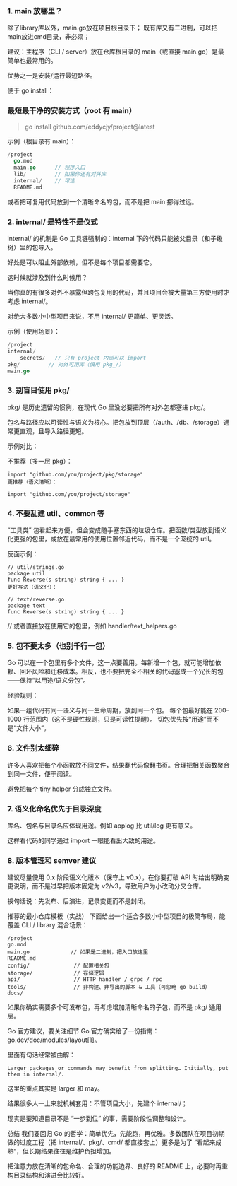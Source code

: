 ### 1. main 放哪里？

除了library库以外，main.go放在项目根目录下；
既有库又有二进制，可以把main放进cmd目录，非必须；

建议：主程序（CLI / server）放在仓库根目录的 main（或直接 main.go）是最简单也最常用的。

优势之一是安装/运行最短路径。

便于 go install：

### 最短最干净的安装方式（root 有 main）
> go install github.com/eddycjy/project@latest


示例（根目录有 main）：
```go
/project
  go.mod
  main.go      // 程序入口
  lib/         // 如果你还有对外库
  internal/    // 可选
  README.md
```

或者把可复用代码放到一个清晰命名的包，而不是把 main 挪得过远。

### 2. internal/ 是特性不是仪式
internal/ 的机制是 Go 工具链强制的：internal 下的代码只能被父目录（和子级树）里的包导入。

好处是可以阻止外部依赖，但不是每个项目都需要它。

这时候就涉及到什么时候用？

当你真的有很多对外不暴露但跨包复用的代码，并且项目会被大量第三方使用时才考虑 internal/。

对绝大多数小中型项目来说，不用 internal/ 更简单、更灵活。

示例（使用场景）：
```go
/project
internal/
    secrets/   // 只有 project 内部可以 import
pkg/         // 对外可用库（慎用 pkg_/）
main.go
```
### 3. 别盲目使用 pkg/
pkg/ 是历史遗留的惯例，在现代 Go 里没必要把所有对外包都塞进 pkg/。

包名与路径应以可读性与语义为核心。把包放到顶层（/auth、/db、/storage）通常更直观，且导入路径更短。

示例对比：

不推荐（多一层 pkg）：

    import "github.com/you/project/pkg/storage"
    更推荐（语义清晰）：

    import "github.com/you/project/storage"
### 4. 不要乱建 util、common 等
“工具类” 包看起来方便，但会变成随手塞东西的垃圾仓库。把函数/类型放到语义化更强的包里，或放在最常用的使用位置邻近代码，而不是一个笼统的 util。

反面示例：

    // util/strings.go
    package util
    func Reverse(s string) string { ... }
    更好写法（语义化）：

    // text/reverse.go
    package text
    func Reverse(s string) string { ... }

// 或者直接放在使用它的包里，例如 handler/text_helpers.go
### 5. 包不要太多（也别千行一包）
Go 可以在一个包里有多个文件，这一点要善用。每新增一个包，就可能增加依赖、回环风险和迁移成本。相反，也不要把完全不相关的代码塞成一个冗长的包——保持“以用途/语义分包”。

经验规则：

如果一组代码有同一语义与同一生命周期，放到同一个包。
每个包最好能在 200–1000 行范围内（这不是硬性规则，只是可读性提醒）。
切包优先按“用途”而不是“文件大小”。
### 6. 文件别太细碎
许多人喜欢把每个小函数放不同文件，结果翻代码像翻书页。合理把相关函数聚合到同一文件，便于阅读。

避免把每个 tiny helper 分成独立文件。

### 7. 语义化命名优先于目录深度
库名、包名与目录名应体现用途。例如 applog 比 util/log 更有意义。

这样看代码的同学通过 import 一眼能看出大致的用途。

### 8. 版本管理和 semver 建议
建议尽量使用 0.x 阶段语义化版本（保守上 v0.x），在你要打破 API 时给出明确变更说明，而不是过早把版本固定为 v2/v3，导致用户为小改动分叉仓库。

换句话说：先发布、后演进，记录变更而不是封闭。

推荐的最小仓库模板（实战）
下面给出一个适合多数小中型项目的极简布局，能覆盖 CLI / library 混合场景：

    /project
    go.mod
    main.go             // 如果是二进制，把入口放这里
    README.md
    config/              // 配置相关包
    storage/             // 存储逻辑
    api/                 // HTTP handler / grpc / rpc
    tools/               // 非构建、非导出的脚本 & 工具（可忽略 go build）
    docs/
如果你确实需要多个可发布包，再考虑增加清晰命名的子包，而不是 pkg/ 通用层。

Go 官方建议，要关注细节
Go 官方确实给了一份指南：go.dev/doc/modules/layout[1]。

里面有句话经常被曲解：

    Larger packages or commands may benefit from splitting… Initially, put them in internal/.

这里的重点其实是 larger 和 may。

结果很多人一上来就机械套用：不管项目大小，先建个 internal/；

现实是要知道目录不是 “一步到位” 的事，需要阶段性调整和设计。

总结
我们要回归 Go 的哲学：简单优先，先能跑，再优雅。多数团队在项目初期做的过度工程（把 internal/、pkg/、cmd/ 都直接套上）更多是为了 “看起来成熟”，但长期结果往往是维护负担增加。

把注意力放在清晰的包命名、合理的功能边界、良好的 README 上，必要时再重构目录结构和演进会比较好。
